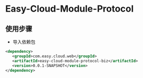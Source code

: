 # Easy-Cloud-Module-Protocol
## 使用步骤
* 导入依赖包
```xml
<dependency>
   <groupId>com.easy.cloud.web</groupId>
   <artifactId>easy-cloud-module-protocol-biz</artifactId>
   <version>0.0.1-SNAPSHOT</version>
</dependency>
```
